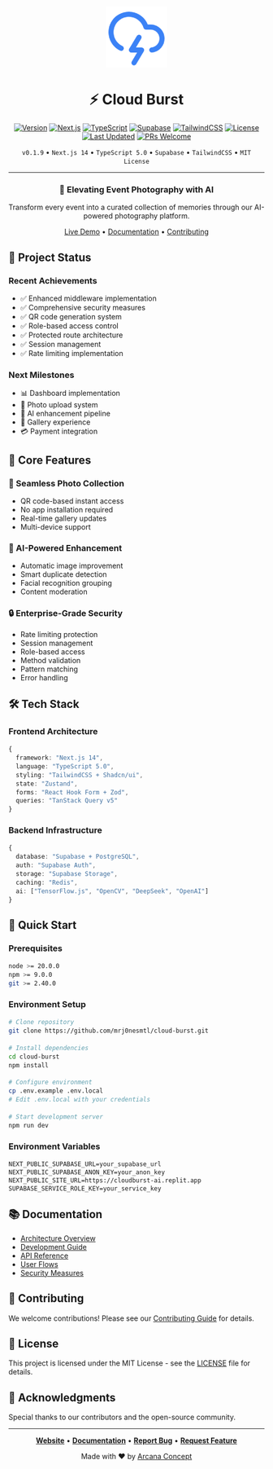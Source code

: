 <div align="center">
  <img src="public/android-chrome-192x192.png" alt="Cloud Burst Logo" width="120" height="120" />

# ⚡ Cloud Burst

[![Version](https://img.shields.io/badge/version-0.1.9-blue.svg)](https://github.com/mrj0nesmtl/cloud-burst/releases)
[![Next.js](https://img.shields.io/badge/Next.js-14-black)](https://nextjs.org/)
[![TypeScript](https://img.shields.io/badge/TypeScript-5.0-blue)](https://www.typescriptlang.org/)
[![Supabase](https://img.shields.io/badge/Supabase-Database-green)](https://supabase.io/)
[![TailwindCSS](https://img.shields.io/badge/TailwindCSS-Styling-38B2AC)](https://tailwindcss.com/)
[![License](https://img.shields.io/badge/license-MIT-green.svg)](LICENSE)
[![Last Updated](https://img.shields.io/badge/last%20updated-February%202024-brightgreen)](CHANGELOG.md)
[![PRs Welcome](https://img.shields.io/badge/PRs-welcome-brightgreen.svg)](CONTRIBUTING.md)

`v0.1.9` • `Next.js 14` • `TypeScript 5.0` • `Supabase` • `TailwindCSS` • `MIT License`

---

### 🌟 Elevating Event Photography with AI

Transform every event into a curated collection of memories through our AI-powered photography platform.

[Live Demo](https://cloudburst-ai.replit.app) • [Documentation](docs/) • [Contributing](CONTRIBUTING.md)

</div>

## 🎯 Project Status

### Recent Achievements
- ✅ Enhanced middleware implementation
- ✅ Comprehensive security measures
- ✅ QR code generation system
- ✅ Role-based access control
- ✅ Protected route architecture
- ✅ Session management
- ✅ Rate limiting implementation

### Next Milestones
- 📊 Dashboard implementation
- 📸 Photo upload system
- 🤖 AI enhancement pipeline
- 🎨 Gallery experience
- 💳 Payment integration

## 🚀 Core Features

### 📸 Seamless Photo Collection
- QR code-based instant access
- No app installation required
- Real-time gallery updates
- Multi-device support

### 🤖 AI-Powered Enhancement
- Automatic image improvement
- Smart duplicate detection
- Facial recognition grouping
- Content moderation

### 🔒 Enterprise-Grade Security
- Rate limiting protection
- Session management
- Role-based access
- Method validation
- Pattern matching
- Error handling

## 🛠️ Tech Stack

### Frontend Architecture
```typescript
{
  framework: "Next.js 14",
  language: "TypeScript 5.0",
  styling: "TailwindCSS + Shadcn/ui",
  state: "Zustand",
  forms: "React Hook Form + Zod",
  queries: "TanStack Query v5"
}
```

### Backend Infrastructure
```typescript
{
  database: "Supabase + PostgreSQL",
  auth: "Supabase Auth",
  storage: "Supabase Storage",
  caching: "Redis",
  ai: ["TensorFlow.js", "OpenCV", "DeepSeek", "OpenAI"]
}
```

## 🚀 Quick Start

### Prerequisites
```bash
node >= 20.0.0
npm >= 9.0.0
git >= 2.40.0
```

### Environment Setup
```bash
# Clone repository
git clone https://github.com/mrj0nesmtl/cloud-burst.git

# Install dependencies
cd cloud-burst
npm install

# Configure environment
cp .env.example .env.local
# Edit .env.local with your credentials

# Start development server
npm run dev
```

### Environment Variables
```env
NEXT_PUBLIC_SUPABASE_URL=your_supabase_url
NEXT_PUBLIC_SUPABASE_ANON_KEY=your_anon_key
NEXT_PUBLIC_SITE_URL=https://cloudburst-ai.replit.app
SUPABASE_SERVICE_ROLE_KEY=your_service_key
```

## 📚 Documentation

- [Architecture Overview](docs/architecture/)
- [Development Guide](docs/development/)
- [API Reference](docs/api/)
- [User Flows](docs/user-flows/)
- [Security Measures](docs/security/)

## 🤝 Contributing

We welcome contributions! Please see our [Contributing Guide](CONTRIBUTING.md) for details.

## 📄 License

This project is licensed under the MIT License - see the [LICENSE](LICENSE) file for details.

## 🌟 Acknowledgments

Special thanks to our contributors and the open-source community.

---

<div align="center">

**[Website](https://cloudburst-ai.replit.app)** • **[Documentation](docs/)** • **[Report Bug](issues)** • **[Request Feature](issues)**

Made with ❤️ by [Arcana Concept](https://github.com/mrj0nesmtl)

</div>